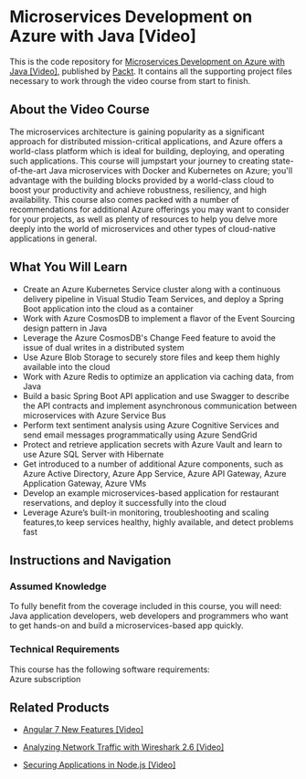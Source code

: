 # Microservices Development on Azure with Java [Video]
This is the code repository for [Microservices Development on Azure with Java [Video]](https://www.packtpub.com/virtualization-and-cloud/microservices-development-azure-java-video?utm_source=github&utm_medium=repository&utm_campaign=9781789808858), published by [Packt](https://www.packtpub.com/?utm_source=github). It contains all the supporting project files necessary to work through the video course from start to finish.
## About the Video Course
The microservices architecture is gaining popularity as a significant approach for distributed mission-critical applications, and Azure offers a world-class platform which is ideal for building, deploying, and operating such applications.
This course will jumpstart your journey to creating state-of-the-art Java microservices with Docker and Kubernetes on Azure; you'll advantage with the building blocks provided by a world-class cloud to boost your productivity and achieve robustness, resiliency, and high availability.
This course also comes packed with a number of recommendations for additional Azure offerings you may want to consider for your projects, as well as plenty of resources to help you delve more deeply into the world of microservices and other types of cloud-native applications in general.

<H2>What You Will Learn</H2>
<DIV class=book-info-will-learn-text>
<UL>
<LI><SPAN id=what_you_will_learn_c class=sugar_field>Create an Azure Kubernetes Service cluster along with a continuous delivery pipeline in Visual Studio Team Services, and deploy a Spring Boot application into the cloud as a container<BR></SPAN>
<LI><SPAN id=what_you_will_learn_c class=sugar_field>Work with Azure CosmosDB to implement a flavor of the Event Sourcing design pattern in Java <BR></SPAN>
<LI><SPAN id=what_you_will_learn_c class=sugar_field>Leverage the Azure CosmosDB's Change Feed feature to avoid the issue of dual writes in a distributed system<BR></SPAN>
<LI><SPAN id=what_you_will_learn_c class=sugar_field>Use Azure Blob Storage to securely store files and keep them highly available into the cloud<BR></SPAN>
<LI><SPAN id=what_you_will_learn_c class=sugar_field>Work with Azure Redis to optimize an application via caching data, from Java<BR></SPAN>
<LI><SPAN id=what_you_will_learn_c class=sugar_field>Build a basic Spring Boot API application and use Swagger to describe the API contracts and implement asynchronous communication between microservices with Azure Service Bus<BR></SPAN>
<LI><SPAN id=what_you_will_learn_c class=sugar_field>Perform text sentiment analysis using Azure Cognitive Services and send email messages programmatically using Azure SendGrid<BR></SPAN>
<LI><SPAN id=what_you_will_learn_c class=sugar_field>Protect and retrieve application secrets with Azure Vault and learn to use Azure SQL Server with Hibernate <BR></SPAN>
<LI><SPAN id=what_you_will_learn_c class=sugar_field>Get introduced to a number of additional Azure components, such as Azure Active Directory, Azure App Service, Azure API Gateway, Azure Application Gateway, Azure VMs<BR></SPAN>
<LI><SPAN id=what_you_will_learn_c class=sugar_field>Develop an example microservices-based application for restaurant reservations, and deploy it successfully into the cloud<BR></SPAN>
<LI><SPAN id=what_you_will_learn_c class=sugar_field>Leverage Azure’s built-in monitoring, troubleshooting and scaling features,to keep services healthy, highly available, and detect problems fast</SPAN> </LI></UL></DIV>

## Instructions and Navigation
### Assumed Knowledge
To fully benefit from the coverage included in this course, you will need:<br/>
Java application developers, web developers and programmers who want to get hands-on and build a microservices-based app quickly.
### Technical Requirements
This course has the following software requirements:<br/>
Azure subscription


## Related Products
* [Angular 7 New Features [Video]](https://www.packtpub.com/web-development/angular-7-new-features-video?utm_source=github&utm_medium=repository&utm_campaign=9781789619683)

* [Analyzing Network Traffic with Wireshark 2.6 [Video]](https://www.packtpub.com/networking-and-servers/analyzing-network-traffic-wireshark-26-video?utm_source=github&utm_medium=repository&utm_campaign=9781789137903)

* [Securing Applications in Node.js [Video]](https://www.packtpub.com/web-development/securing-applications-nodejs-video?utm_source=github&utm_medium=repository&utm_campaign=9781789136791)

